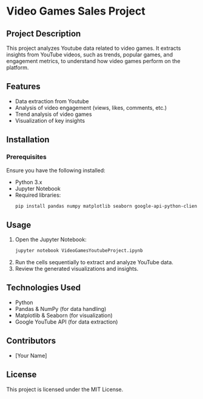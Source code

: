 # Video Games Sales Project

## Project Description
This project analyzes Youtube data related to video games. It extracts insights from YouTube videos, such as trends, popular games, and engagement metrics, to understand how video games perform on the platform.

## Features
- Data extraction from Youtube
- Analysis of video engagement (views, likes, comments, etc.)
- Trend analysis of video games
- Visualization of key insights

## Installation
### Prerequisites
Ensure you have the following installed:
- Python 3.x
- Jupyter Notebook
- Required libraries:
  ```bash
  pip install pandas numpy matplotlib seaborn google-api-python-client
  ```

## Usage
1. Open the Jupyter Notebook:
   ```bash
   jupyter notebook VideoGamesYoutubeProject.ipynb
   ```
2. Run the cells sequentially to extract and analyze YouTube data.
3. Review the generated visualizations and insights.

## Technologies Used
- Python
- Pandas & NumPy (for data handling)
- Matplotlib & Seaborn (for visualization)
- Google YouTube API (for data extraction)

## Contributors
- [Your Name]

## License
This project is licensed under the MIT License.


